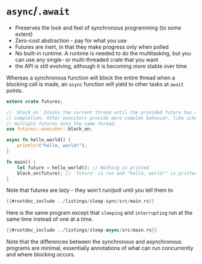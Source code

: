 # `async`/`.await`

* Preserves the look and feel of synchronous programming (to some extent)
* Zero-cost abstraction - pay for what you use
* Futures are inert, in that they make progress only when polled
* No built-in runtime. A runtime is needed to do the multitasking, but you can use any single- or multi-threaded crate that you want
* the API is still evolving, although it is becoming more stable over time 

Whereas a synchronous function will block the entire thread when a blocking
call is made, an `async` function will yield to other tasks at `await` points.

```rust
extern crate futures;

// `block_on` blocks the current thread until the provided future has run to
// completion. Other executors provide more complex behavior, like scheduling
// multiple futures onto the same thread.
use futures::executor::block_on;

async fn hello_world() {
    println!("hello, world!");
}

fn main() {
    let future = hello_world(); // Nothing is printed
    block_on(future); // `future` is run and "hello, world!" is printed
}
```

Note that futures are _lazy_ - they won't run/poll until you tell them to

```rust
{{#rustdoc_include ../listings/sleep-sync/src/main.rs}}
```

Here is the same program except that `sleeping` and `interrupting` run at the
same time instead of one at a time.

```rust
{{#rustdoc_include ../listings/sleep-async/src/main.rs}}
```

Note that the differences between the synchronous and asynchronous programs are
minimal, essentially annotations of what can run concurrently and where 
blocking occurs.

